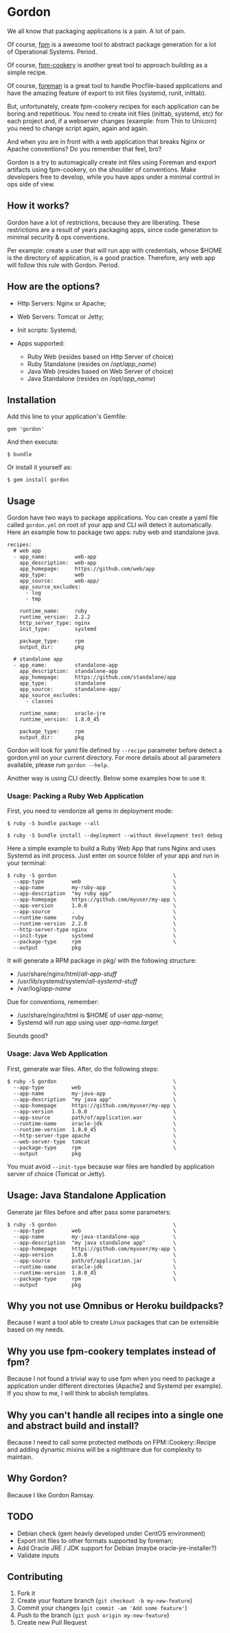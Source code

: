 # Gordon

We all know that packaging applications is a pain. A lot of pain.

Of course, [fpm](https://github.com/jordansissel/fpm) is a awesome tool to abstract package generation for a lot of Operational Systems. Period.

Of course, [fpm-cookery](https://github.com/bernd/fpm-cookery) is another great tool to approach building as a simple recipe.

Of course, [foreman](https://github.com/ddollar/foreman) is a great tool to handle Procfile-based applications and have the amazing feature of export to init files (systemd, runit, inittab).

But, unfortunately, create fpm-cookery recipes for each application can be boring and repetitious. You need to create init files (inittab, systemd, etc) for each project and, if a webserver changes (example: from Thin to Unicorn) you need to change script again, again and again.

And when you are in front with a web application that breaks Nginx or Apache conventions? Do you remember that feel, bro?

Gordon is a try to automagically create init files using Foreman and export artifacts using fpm-cookery, on the shoulder of conventions. Make developers free to develop, while you have apps under a minimal control in ops side of view.

## How it works?

Gordon have a lot of restrictions, because they are liberating. These restrictions are a result of years packaging apps, since code generation to minimal security & ops conventions.

Per example: create a user that will run app with credentials, whose $HOME is the directory of application, is a good practice. Therefore, any web app will follow this rule with Gordon. Period.

## How are the options?

* Http Servers: Nginx or Apache;

* Web Servers: Tomcat or Jetty;

* Init scripts: Systemd;

* Apps supported:

    * Ruby Web (resides based on Http Server of choice)
    * Ruby Standalone (resides on /opt/*app_name*)
    * Java Web (resides based on Web Server of choice)
    * Java Standalone (resides on /opt/*app_name*)

## Installation

Add this line to your application's Gemfile:

    gem 'gordon'

And then execute:

    $ bundle

Or install it yourself as:

    $ gem install gordon

## Usage

Gordon have two ways to package applications. You can create a yaml file called `gordon.yml` on root of your app and CLI will detect it automatically. Here an example how to package two apps: ruby web and standalone java.

```
recipes:
  # web app
  - app_name:         web-app
    app_description:  web-app
    app_homepage:     https://github.com/web/app
    app_type:         web
    app_source:       web-app/
    app_source_excludes:
      - log
      - tmp

    runtime_name:     ruby
    runtime_version:  2.2.2
    http_server_type: nginx
    init_type:        systemd

    package_type:     rpm
    output_dir:       pkg

  # standalone app
  - app_name:         standalone-app
    app_description:  standalone-app
    app_homepage:     https://github.com/standalone/app
    app_type:         standalone
    app_source:       standalone-app/
    app_source_excludes:
      - classes

    runtime_name:     oracle-jre
    runtime_version:  1.8.0_45

    package_type:     rpm
    output_dir:       pkg

```

Gordon will look for yaml file defined by `--recipe` parameter before detect a gordon.yml on your current directory. For more details about all parameters available, please run `gordon --help`.

Another way is using CLI directly. Below some examples how to use it.

### Usage: Packing a Ruby Web Application

First, you need to vendorize all gems in deployment mode:

    $ ruby -S bundle package --all

    $ ruby -S bundle install --deployment --without development test debug

Here a simple example to build a Ruby Web App that runs Nginx and uses Systemd as init process. Just enter on source folder of your app and run in your terminal:

    $ ruby -S gordon                                      \
      --app-type         web                              \
      --app-name         my-ruby-app                      \
      --app-description  "my ruby app"                    \
      --app-homepage     https://github.com/myuser/my-app \
      --app-version      1.0.0                            \
      --app-source       .                                \
      --runtime-name     ruby                             \
      --runtime-version  2.2.0                            \
      --http-server-type nginx                            \
      --init-type        systemd                          \
      --package-type     rpm                              \
      --output           pkg

It will generate a RPM package in pkg/ with the following structure:

* /usr/share/nginx/html/*all-app-stuff*
* /usr/lib/systemd/system/*all-systemd-stuff*
* /var/log/*app-name*

Due for conventions, remember:

* /usr/share/nginx/html is $HOME of user *app-name*;
* Systemd will run app using user *app-name.target*

Sounds good?

### Usage: Java Web Application

First, generate war files. After, do the following steps:

    $ ruby -S gordon                                      \
      --app-type         web                              \
      --app-name         my-java-app                      \
      --app-description  "my java app"                    \
      --app-homepage     https://github.com/myuser/my-app \
      --app-version      1.0.0                            \
      --app-source       path/of/application.war          \
      --runtime-name     oracle-jdk                       \
      --runtime-version  1.8.0_45                         \
      --http-server-type apache                           \
      --web-server-type  tomcat                           \
      --package-type     rpm                              \
      --output           pkg

You must avoid `--init-type` because war files are handled by application server of choice (Tomcat or Jetty).

## Usage: Java Standalone Application

Generate jar files before and after pass some parameters:

    $ ruby -S gordon                                      \
      --app-type         web                              \
      --app-name         my-java-standalone-app           \
      --app-description  "my java standalone app"         \
      --app-homepage     https://github.com/myuser/my-app \
      --app-version      1.0.0                            \
      --app-source       path/of/application.jar          \
      --runtime-name     oracle-jdk                       \
      --runtime-version  1.8.0_45                         \
      --package-type     rpm                              \
      --output           pkg

## Why you not use Omnibus or Heroku buildpacks?

Because I want a tool able to create Linux packages that can be extensible based on my needs.

## Why you use fpm-cookery templates instead of fpm?

Because I not found a trivial way to use fpm when you need to package a application under different directories (Apache2 and Systemd per example). If you show to me, I will think to abolish templates.

## Why you can't handle all recipes into a single one and abstract build and install?

Because I need to call some protected methods on FPM::Cookery::Recipe and adding dynamic mixins will be a nightmare due for complexity to maintain.

## Why Gordon?

Because I like Gordon Ramsay.

## TODO

* Debian check (gem heavly developed under CentOS environment)
* Export init files to other formats supported by foreman;
* Add Oracle JRE / JDK support for Debian (maybe oracle-jre-installer?)
* Validate inputs

## Contributing

1. Fork it
2. Create your feature branch (`git checkout -b my-new-feature`)
3. Commit your changes (`git commit -am 'Add some feature'`)
4. Push to the branch (`git push origin my-new-feature`)
5. Create new Pull Request

